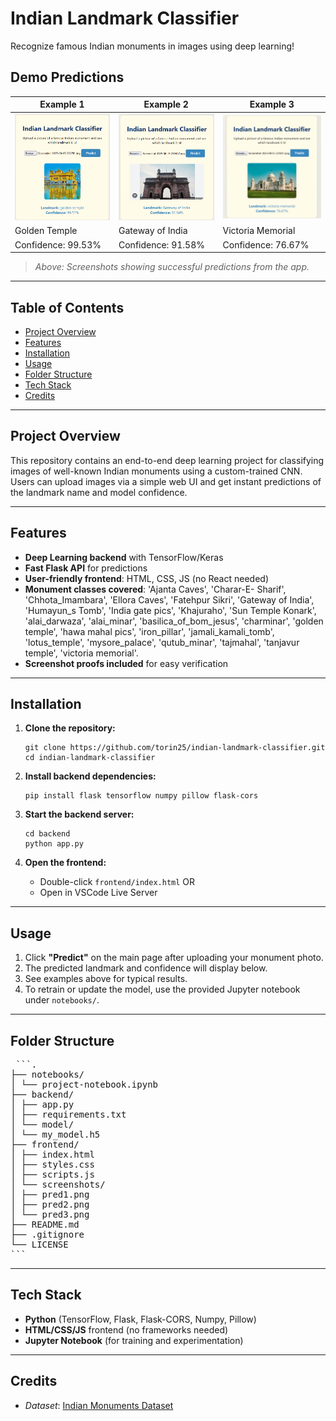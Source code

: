 # Indian Landmark Classifier

Recognize famous Indian monuments in images using deep learning!

## Demo Predictions

| Example 1                                       | Example 2                                       | Example 3                                       |
| ----------------------------------------------- | ----------------------------------------------- | ----------------------------------------------- |
| ![Prediction 1](frontend/screenshots/pred1.png) | ![Prediction 2](frontend/screenshots/pred2.png) | ![Prediction 3](frontend/screenshots/pred3.png) |
| Golden Temple                                   | Gateway of India                                | Victoria Memorial                               |
| Confidence: 99.53%                              | Confidence: 91.58%                              | Confidence: 76.67%                              |

> _Above: Screenshots showing successful predictions from the app._

---

## Table of Contents

- [Project Overview](#project-overview)
- [Features](#features)
- [Installation](#installation)
- [Usage](#usage)
- [Folder Structure](#folder-structure)
- [Tech Stack](#tech-stack)
- [Credits](#credits)

---

## Project Overview

This repository contains an end-to-end deep learning project for classifying images of well-known Indian monuments using a custom-trained CNN.  
Users can upload images via a simple web UI and get instant predictions of the landmark name and model confidence.

---

## Features

- **Deep Learning backend** with TensorFlow/Keras
- **Fast Flask API** for predictions
- **User-friendly frontend**: HTML, CSS, JS (no React needed)
- **Monument classes covered**: 'Ajanta Caves', 'Charar-E- Sharif', 'Chhota_Imambara', 'Ellora Caves',
  'Fatehpur Sikri', 'Gateway of India', 'Humayun_s Tomb', 'India gate pics',
  'Khajuraho', 'Sun Temple Konark', 'alai_darwaza', 'alai_minar',
  'basilica_of_bom_jesus', 'charminar', 'golden temple', 'hawa mahal pics',
  'iron_pillar', 'jamali_kamali_tomb', 'lotus_temple', 'mysore_palace',
  'qutub_minar', 'tajmahal', 'tanjavur temple', 'victoria memorial'.
- **Screenshot proofs included** for easy verification

---

## Installation

1. **Clone the repository:**

   ```
   git clone https://github.com/torin25/indian-landmark-classifier.git
   cd indian-landmark-classifier
   ```

2. **Install backend dependencies:**

   ```
   pip install flask tensorflow numpy pillow flask-cors
   ```

3. **Start the backend server:**

   ```
   cd backend
   python app.py
   ```

4. **Open the frontend:**
   - Double-click `frontend/index.html` OR
   - Open in VSCode Live Server

---

## Usage

1. Click **"Predict"** on the main page after uploading your monument photo.
2. The predicted landmark and confidence will display below.
3. See examples above for typical results.
4. To retrain or update the model, use the provided Jupyter notebook under `notebooks/`.

---

## Folder Structure

<pre> ```.
├── notebooks/
│ └── project-notebook.ipynb
├── backend/
│ ├── app.py
│ ├── requirements.txt
│ └── model/
│ └── my_model.h5
├── frontend/
│ ├── index.html
│ ├── styles.css
│ ├── scripts.js
│ └── screenshots/
│ ├── pred1.png
│ ├── pred2.png
│ └── pred3.png
├── README.md
├── .gitignore
└── LICENSE
``` </pre>

---

## Tech Stack

- **Python** (TensorFlow, Flask, Flask-CORS, Numpy, Pillow)
- **HTML/CSS/JS** frontend (no frameworks needed)
- **Jupyter Notebook** (for training and experimentation)

---

## Credits

- _Dataset_: [Indian Monuments Dataset](https://www.kaggle.com/danushkumarv/indian-monuments-image-dataset)
